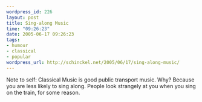 ```yaml
--- 
wordpress_id: 226
layout: post
title: Sing-along Music
time: "09:26:23"
date: 2005-06-17 09:26:23
tags: 
- humour
- classical
- popular
wordpress_url: http://schinckel.net/2005/06/17/sing-along-music/
---
```

Note to self: Classical Music is good public transport music. Why? Because you are less likely to sing along. People look strangely at you when you sing on the train, for some reason. 
